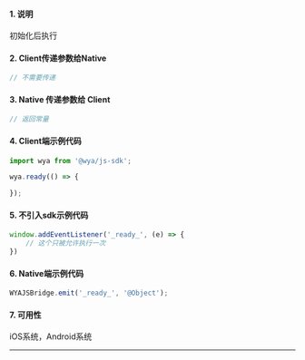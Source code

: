 #### 1. 说明

初始化后执行

#### 2. Client传递参数给Native

```javascript
// 不需要传递
```
#### 3. Native 传递参数给 Client

```javascript
// 返回常量
```

#### 4. Client端示例代码

```javascript
import wya from '@wya/js-sdk';

wya.ready(() => {

});
```

#### 5. 不引入sdk示例代码

```javascript
window.addEventListener('_ready_', (e) => {
	// 这个只被允许执行一次
})
```

#### 6. Native端示例代码

```javascript
WYAJSBridge.emit('_ready_', '@Object');
```

#### 7. 可用性

iOS系统，Android系统

---------

